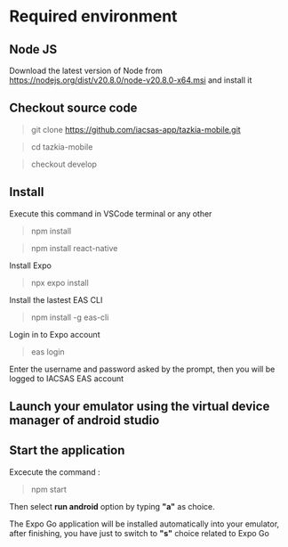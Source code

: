 # Required environment

## Node JS

Download the latest version of Node from 
https://nodejs.org/dist/v20.8.0/node-v20.8.0-x64.msi and install it

## Checkout source code

> git clone https://github.com/iacsas-app/tazkia-mobile.git

> cd tazkia-mobile

> checkout develop

## Install

Execute this command in VSCode terminal or any other
> npm install

> npm install react-native

Install Expo

> npx expo install

Install the lastest EAS CLI

> npm install -g eas-cli

Login in to Expo account

> eas login

Enter the username and password asked by the prompt, then you will be logged to IACSAS EAS account

## Launch your emulator using the virtual device manager of android studio 

## Start the application

Excecute the command :

> npm start

Then select __run android__ option by typing **"a"** as choice.

The Expo Go application will be installed automatically into your emulator, after finishing, you have just to switch to **"s"** choice related to Expo Go




